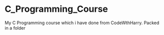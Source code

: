 # C_Programming_Course
My C Programming course which i have done from CodeWthHarry. Packed in a folder
